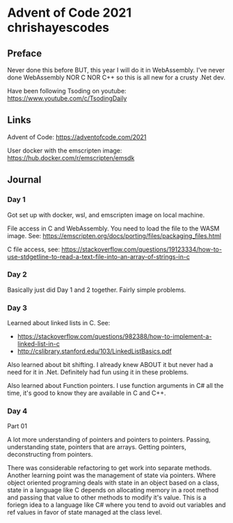 # Advent of Code 2021 chrishayescodes

## Preface
Never done this before BUT, this year I will do it in WebAssembly.
I've never done WebAssembly NOR C NOR C++ so this is all new for
a crusty .Net dev.

Have been following Tsoding on youtube: https://www.youtube.com/c/TsodingDaily

## Links

Advent of Code: https://adventofcode.com/2021

User docker with the emscripten image: https://hub.docker.com/r/emscripten/emsdk

## Journal
### Day 1
Got set up with docker, wsl, and emscripten image on local machine.

File access in C and WebAssembly. You need to load the file to the WASM image. See: https://emscripten.org/docs/porting/files/packaging_files.html

C file access, see: https://stackoverflow.com/questions/19123334/how-to-use-stdgetline-to-read-a-text-file-into-an-array-of-strings-in-c

### Day 2
Basically just did Day 1 and 2 together. Fairly simple problems.

### Day 3
Learned about linked lists in C. See: 
- https://stackoverflow.com/questions/982388/how-to-implement-a-linked-list-in-c
- http://cslibrary.stanford.edu/103/LinkedListBasics.pdf

Also learned about bit shifting. I already knew ABOUT it but 
never had a need for it in .Net. Definitely had fun using it
in these problems.

Also learned about Function pointers. I use function arguments
in C# all the time, it's good to know they are available in
C and C++.

### Day 4
Part 01

A lot more understanding of pointers and pointers to pointers. 
Passing, understanding state, pointers that are arrays. Getting
pointers, deconstructing from pointers.

There was considerable refactoring to get work into separate
methods. Another learning point was the management of state
via pointers. Where object oriented programing deals with state
in an object based on a class, state in a language like C
depends on allocating memory in a root method and passing that
value to other methods to modify it's value. This is a
foriegn idea to a language like C# where you tend to avoid
out variables and ref values in favor of state managed at
the class level.